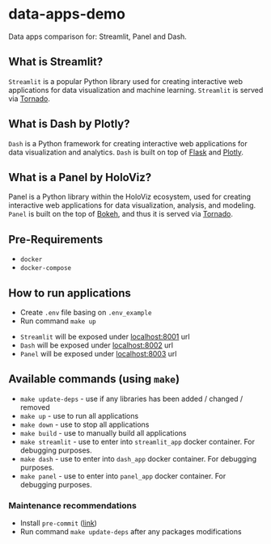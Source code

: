 # data-apps-demo
Data apps comparison for: Streamlit, Panel and Dash.

## What is Streamlit?
`Streamlit` is a popular Python library used for creating interactive web applications for data visualization and machine learning. `Streamlit` is served via [Tornado](https://www.tornadoweb.org/en/stable/).

## What is Dash by Plotly?
`Dash` is a Python framework for creating interactive web applications for data visualization and analytics. `Dash` is built on top of [Flask](https://flask.palletsprojects.com/en) and [Plotly](https://plotly.com/python/).

## What is a Panel by HoloViz?
Panel is a Python library within the HoloViz ecosystem, used for creating interactive web applications for data visualization, analysis, and modeling. `Panel` is built on the top of [Bokeh](https://bokeh.org/), and thus it is served via [Tornado](https://www.tornadoweb.org/en/stable/).

## Pre-Requirements
* `docker`
* `docker-compose`

## How to run applications
* Create `.env` file basing on `.env_example`
* Run command `make up`
+ `Streamlit` will be exposed under [localhost:8001](http://localhost:8001) url
+ `Dash` will be exposed under [localhost:8002](http://localhost:8002) url
+ `Panel` will be exposed under [localhost:8003](http://localhost:8003) url

## Available commands (using `make`)
* `make update-deps` - use if any libraries has been added / changed / removed
* `make up` - use to run all applications
* `make down` - use to stop all applications
* `make build` - use to manually build all applications
* `make streamlit` - use to enter into `streamlit_app` docker container. For debugging purposes.
* `make dash` - use to enter into `dash_app` docker container. For debugging purposes.
* `make panel` - use to enter into `panel_app` docker container. For debugging purposes.

### Maintenance recommendations
* Install `pre-commit` ([link](https://pre-commit.com/))
* Run command `make update-deps` after any packages modifications

